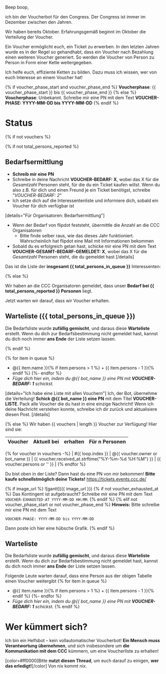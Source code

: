 Beep boop,

ich bin der Voucherbot für den Congress. Der Congress ist immer im Dezember zwischen den Jahren.

Wir haben bereits Oktober. Erfahrungsgemäß beginnt im Oktober die Verteilung der Voucher.

Ein Voucher ermöglicht euch, ein Ticket zu erwerben. In den letzten Jahren wurde es in der Regel so gehandhabt, dass ein Voucher nach Bezahlung einen weiteren Voucher generiert. So werden die Voucher von Person zu Person in Form einer Kette weitergegeben.

Ich helfe euch, effiziente Ketten zu bilden. Dazu muss ich wissen, wer von euch Interesse an einem Voucher hat!

{% if voucher_phase_start and voucher_phase_end %}
**Voucherphase**: {{ voucher_phase_start }} bis {{ voucher_phase_end }}
{% else %}
**Voucherphase**: Unbekannt. Schreibe mir eine PN mit dem Text **VOUCHER-PHASE: YYYY-MM-DD bis YYYY-MM-DD**
{% endif %}

# Status

{% if not vouchers %}

{% if not total_persons_reported %}

## Bedarfsermittlung

- **Schreib mir eine PN**
- Schreibe in deine Nachricht **VOUCHER-BEDARF: X**, wobei das X für die *Gesamtzahl* Personen steht, für die du ein Ticket kaufen willst.
  Wenn du also z.B. für dich und einen Freund je ein Ticket benötigst, schreibe "*VOUCHER-BEDARF: 2*"
- Ich setze dich auf die Interessentenliste und informiere dich, sobald ein Voucher für dich verfügbar ist

[details="Für Organisatoren: Bedarfsermittlung"]
- Wenn der Bedarf von flipdot feststeht, übermittle die Anzahl an die CCC Organisatoren
  - Bitte finde selber raus, wie das dieses Jahr funktioniert. Wahrscheinlich hat flipdot eine Mail mit Informationen bekommen
- Sobald du es erfolgreich getan hast, schicke mir eine PN mit dem Text **VOUCHER-GESAMT-BEDARF-GEMELDET: X**, wobei das X für die *Gesamtzahl* Personen steht, die du gemeldet hast
[/details]

Das ist die Liste der **insgesamt {{ total_persons_in_queue }}** Interessenten:

{% else %}

Wir haben an die CCC Organisatoren gemeldet, dass unser **Bedarf bei {{ total_persons_reported }} Personen** liegt.

Jetzt warten wir darauf, dass wir Voucher erhalten.

## Warteliste ({{ total_persons_in_queue }})

Die Bedarfsliste wurde **zufällig gemischt**, und daraus diese **Warteliste** erstellt.
Wenn du dich zur Bedarfsbestimmung nicht gemeldet hast, kannst du dich noch immer **ans Ende** der Liste setzen lassen.

{% endif %}

{% for item in queue %}
  - @{{ item.name }}{% if item.persons > 1 %} + {{ item.persons - 1 }}{% endif %}
{%- endfor %}
  - *Füge dich hier ein, indem du @{{ bot_name }} eine PN mit **VOUCHER-BEDARF: 1** schickst.*


[details="Ich habe eine Liste mit allen Vouchern"]
Ich, der Bot, übernehme die Verteilung! **Schick @{{ bot_name }} eine PN** mit dem Titel **VOUCHER-LISTE**.
Pack alle Voucher die du hast in eine einzige Nachricht!
Wenn ich deine Nachricht verstehen konnte, schreibe ich dir zurück und aktualisiere diesen Post.
[/details]

{% else %}
Wir haben {{ vouchers | length }} Voucher zur Verfügung! Hier sind sie:

| Voucher | Aktuell bei | erhalten | Für n Personen |
| ------- | ----------- |----------| -------------- |
{% for voucher in vouchers -%}
| #{{ loop.index }} | @{{ voucher.owner or bot_name }} | {{ voucher.received_at.strftime("%Y-%m-%d %H:%M") }} | {{ voucher.persons or '' }} |
{% endfor %}

Du bist oben in der Liste? Dann hast du eine PN von mir bekommen! **Bitte kaufe schnellstmöglich deine Tickets!** https://tickets.events.ccc.de/

{% if image_url %}
![gantt]({{ image_url }})
{% if not voucher_exhausted_at %}
Das Kontingent ist aufgebraucht? Schreibe mir eine PN mit dem Text `VOUCHER-EXHAUSTED-AT YYYY-MM-DD HH:MM`.
{% endif %}
{% elif not voucher_phase_start or not voucher_phase_end %}
**Hinweis:** Bitte schreibe mir eine PN mit dem Text
```
VOUCHER-PHASE: YYYY-MM-DD bis YYYY-MM-DD
```
Dann poste ich hier eine hübsche Grafik.
{% endif %}

## Warteliste

Die Bedarfsliste wurde **zufällig gemischt**, und daraus diese **Warteliste** erstellt.
Wenn du dich zur Bedarfsbestimmung nicht gemeldet hast, kannst du dich noch immer **ans Ende** der Liste setzen lassen.

Folgende Leute warten darauf, dass eine Person aus der obigen Tabelle einen Voucher weitergibt
{% for item in queue %}
  - @{{ item.name }}{% if item.persons > 1 %} + {{ item.persons - 1 }}{% endif %}
{%- endfor %}
  - *Füge dich hier ein, indem du @{{ bot_name }} eine PN mit **VOUCHER-BEDARF: 1** schickst.*
{% endif %}

# Wer kümmert sich?

Ich bin ein Helfsbot – kein vollautomatischer Voucherbot! **Ein Mensch muss Verantwortung übernehmen**, und sich insbesondere um **die Kommunikation mit dem CCC** kümmern, um eine Voucherliste zu erhalten!

[color=#ff0000]Bitte **nutzt diesen Thread**, um euch darauf zu einigen, **wer das erledigt!**[/color] Von nix kommt nix.
